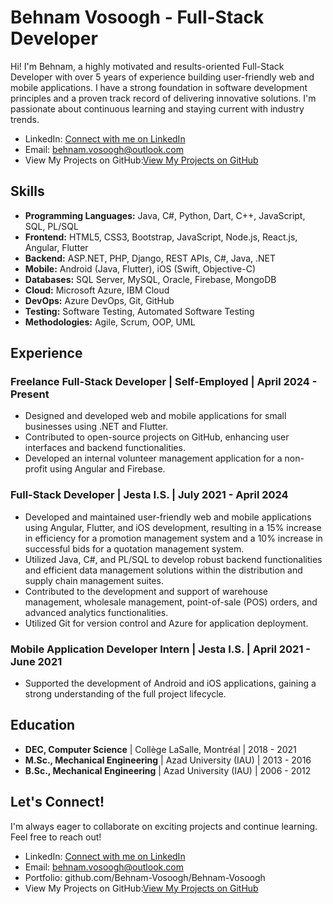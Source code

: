 # Behnam Vosoogh - Full-Stack Developer 


Hi! I'm Behnam, a highly motivated and results-oriented Full-Stack Developer with over 5 years of experience building user-friendly web and mobile applications. I have a strong foundation in software development principles and a proven track record of delivering innovative solutions. I'm passionate about continuous learning and staying current with industry trends.
*   LinkedIn: <a href="https://www.linkedin.com/in/behnam-vosoogh/">Connect with me on LinkedIn</a>
*   Email: behnam.vosoogh@outlook.com
*   View My Projects on GitHub:<a href="https://github.com/Behnam-Vosoogh?tab=repositories">View My Projects on GitHub</a>

## Skills

*   **Programming Languages:** Java, C#, Python, Dart, C++, JavaScript, SQL, PL/SQL
*   **Frontend:** HTML5, CSS3, Bootstrap, JavaScript, Node.js, React.js, Angular, Flutter
*   **Backend:** ASP.NET, PHP, Django, REST APIs, C#, Java, .NET
*   **Mobile:** Android (Java, Flutter), iOS (Swift, Objective-C)
*   **Databases:** SQL Server, MySQL, Oracle, Firebase, MongoDB
*   **Cloud:** Microsoft Azure, IBM Cloud
*   **DevOps:** Azure DevOps, Git, GitHub
*   **Testing:** Software Testing, Automated Software Testing
*   **Methodologies:** Agile, Scrum, OOP, UML

## Experience

### Freelance Full-Stack Developer | Self-Employed | April 2024 - Present

*   Designed and developed web and mobile applications for small businesses using .NET and Flutter.
*   Contributed to open-source projects on GitHub, enhancing user interfaces and backend functionalities.
*   Developed an internal volunteer management application for a non-profit using Angular and Firebase.

### Full-Stack Developer | Jesta I.S. | July 2021 - April 2024

*   Developed and maintained user-friendly web and mobile applications using Angular, Flutter, and iOS development, resulting in a 15% increase in efficiency for a promotion management system and a 10% increase in successful bids for a quotation management system.
*   Utilized Java, C#, and PL/SQL to develop robust backend functionalities and efficient data management solutions within the distribution and supply chain management suites.
*   Contributed to the development and support of warehouse management, wholesale management, point-of-sale (POS) orders, and advanced analytics functionalities.
*   Utilized Git for version control and Azure for application deployment.

### Mobile Application Developer Intern | Jesta I.S. | April 2021 - June 2021

*   Supported the development of Android and iOS applications, gaining a strong understanding of the full project lifecycle.

## Education

*   **DEC, Computer Science** | Collège LaSalle, Montréal | 2018 - 2021
*   **M.Sc., Mechanical Engineering** | Azad University (IAU) | 2013 - 2016
*   **B.Sc., Mechanical Engineering** | Azad University (IAU) | 2006 - 2012

## Let's Connect!

I'm always eager to collaborate on exciting projects and continue learning. Feel free to reach out!

*   LinkedIn: <a href="https://www.linkedin.com/in/behnam-vosoogh/">Connect with me on LinkedIn</a>
*   Email: behnam.vosoogh@outlook.com
*   Portfolio: github.com/Behnam-Vosoogh/Behnam-Vosoogh
*   View My Projects on GitHub:<a href="https://github.com/Behnam-Vosoogh?tab=repositories">View My Projects on GitHub</a>
